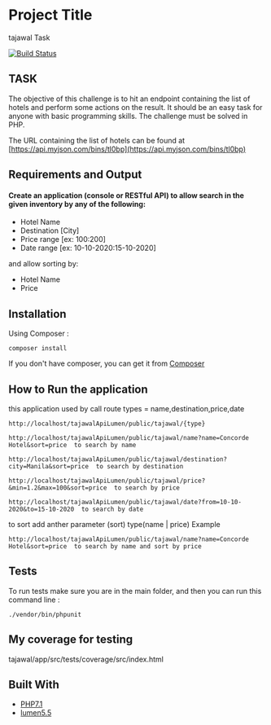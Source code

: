 # Project Title
tajawal Task

[![Build Status](https://travis-ci.org/travis-ci-examples/php.svg?branch=master)](https://travis-ci.org/travis-ci-examples/php)

## TASK
The objective of this challenge is to hit an endpoint containing the list of hotels and perform some actions on the result. It should be an easy task for anyone with basic programming skills. The challenge must be solved in PHP.

The URL containing the list of hotels can be found at [https://api.myjson.com/bins/tl0bp](https://api.myjson.com/bins/tl0bp)

## Requirements and Output

#### Create an application (console or RESTful API) to **allow search** in the given inventory by any of the following:

- Hotel Name
- Destination [City]
- Price range [ex: $100:$200]
- Date range [ex: 10-10-2020:15-10-2020]

and allow sorting by:

- Hotel Name
- Price



## Installation
Using Composer :

```
composer install
```

If you don't have composer, you can get it from [Composer](https://getcomposer.org/)


## How to  Run the application
this application used by call route 
types = name,destination,price,date
```
http://localhost/tajawalApiLumen/public/tajawal/{type}
```

```
http://localhost/tajawalApiLumen/public/tajawal/name?name=Concorde Hotel&sort=price  to search by name
```

```
http://localhost/tajawalApiLumen/public/tajawal/destination?city=Manila&sort=price  to search by destination

```


```
http://localhost/tajawalApiLumen/public/tajawal/price?&min=1.2&max=100&sort=price  to search by price

```


```
http://localhost/tajawalApiLumen/public/tajawal/date?from=10-10-2020&to=15-10-2020  to search by date
```

to sort add anther parameter (sort) type(name | price)
Example

```
http://localhost/tajawalApiLumen/public/tajawal/name?name=Concorde Hotel&sort=price  to search by name and sort by price
```



## Tests
To run tests make sure you are in the main folder, and then you can run this command line :

```
./vendor/bin/phpunit

```

## My coverage for  testing
tajawal/app/src/tests/coverage/src/index.html


## Built With

* [PHP7.1](http://php.net)
* [lumen5.5](https://lumen.laravel.com/docs/5.6)


